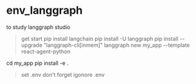 # env_langgraph

to study langgraph studio

>get start
pip install langchain
pip install -U langgraph
pip install --upgrade "langgraph-cli[inmem]"
langgraph new my_app --template react-agent-python

cd my_app
pip install -e .

>set .env
>don't forget igonore .env